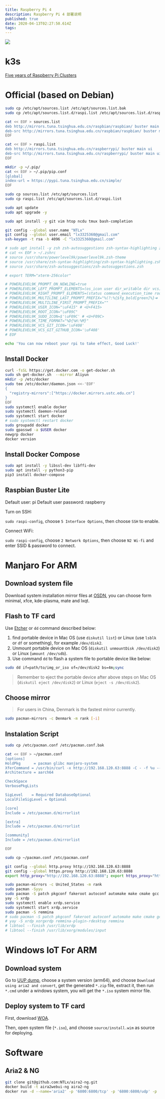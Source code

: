 ```yaml
---
title: Raspberry Pi 4
description: Raspberry Pi 4 部署说明
published: true
date: 2020-04-13T02:27:50.614Z
tags: 
---
```


![](https://lx-public-pic.oss-cn-shanghai.aliyuncs.com/PicGo/20191205103453.gif)

# k3s

[Five years of Raspberry Pi Clusters](https://medium.com/@alexellisuk/five-years-of-raspberry-pi-clusters-77e56e547875)

# Official (based on Debian)

```bash
sudo cp /etc/apt/sources.list /etc/apt/sources.list.bak
sudo cp /etc/apt/sources.list.d/raspi.list /etc/apt/sources.list.d/raspi.list.bak

cat << EOF > sources.list
deb http://mirrors.tuna.tsinghua.edu.cn/raspbian/raspbian/ buster main contrib non-free rpi
deb-src http://mirrors.tuna.tsinghua.edu.cn/raspbian/raspbian/ buster main contrib non-free rpi
EOF

cat << EOF > raspi.list
deb http://mirrors.tuna.tsinghua.edu.cn/raspberrypi/ buster main ui
deb-src http://mirrors.tuna.tsinghua.edu.cn/raspberrypi/ buster main ui
EOF

mkdir -p ~/.pip/
cat << EOF > ~/.pip/pip.conf
[global]
index-url = https://pypi.tuna.tsinghua.edu.cn/simple/
EOF

sudo cp sources.list /etc/apt/sources.list
sudo cp raspi.list /etc/apt/sources.list.d/raspi.list

sudo apt update
sudo apt upgrade -y

sudo apt install -y git vim htop ncdu tmux bash-completion

git config --global user.name "NTLx"
git config --global user.email "lx3325360@gmail.com"
ssh-keygen -t rsa -b 4096 -C "lx3325360@gmail.com"

# sudo apt install -y zsh zsh-autosuggestions zsh-syntax-highlighting zsh-theme-powerlevel9k remmina remmina-common remmina-dev remmina-plugin-rdp remmina-plugin-vnc fcitx fcitx-googlepinyin fcitx-module-cloudpinyin fcitx-sunpinyin
# cat << EOF > ~/.zshrc
# source /usr/share/powerlevel9k/powerlevel9k.zsh-theme
# source /usr/share/zsh-syntax-highlighting/zsh-syntax-highlighting.zsh
# source /usr/share/zsh-autosuggestions/zsh-autosuggestions.zsh

# export TERM="xterm-256color"

# POWERLEVEL9K_PROMPT_ON_NEWLINE=true
# POWERLEVEL9K_LEFT_PROMPT_ELEMENTS=(os_icon user dir_writable dir vcs)
# POWERLEVEL9K_RIGHT_PROMPT_ELEMENTS=(status command_execution_time root_indicator background_jobs time disk_usage ram load)
# POWERLEVEL9K_MULTILINE_LAST_PROMPT_PREFIX="%(?:%{$fg_bold[green]%}➜ :%{$fg_bold[red]%}➜ )"
# POWERLEVEL9K_MULTILINE_FIRST_PROMPT_PREFIX=""
# POWERLEVEL9K_USER_ICON="\uF415" # <U+F415>
# POWERLEVEL9K_ROOT_ICON="\uF09C"
# POWERLEVEL9K_SUDO_ICON=$'\uF09C' # <U+F09C>
# POWERLEVEL9K_TIME_FORMAT="%D{%H:%M}"
# POWERLEVEL9K_VCS_GIT_ICON='\uF408'
# POWERLEVEL9K_VCS_GIT_GITHUB_ICON='\uF408'
# EOF

echo 'You can now reboot your rpi to take effect, Good Luck!'
```

## Install Docker

```bash
curl -fsSL https://get.docker.com -o get-docker.sh
sudo sh get-docker.sh  --mirror Aliyun
mkdir -p /etc/docker
sudo tee /etc/docker/daemon.json <<-'EOF'
{
  "registry-mirrors":["https://docker.mirrors.ustc.edu.cn"]
} 
EOF
sudo systemctl enable docker
sudo systemctl daemon-reload
sudo systemctl start docker
# sudo systemctl restart docker
sudo groupadd docker
sudo gpasswd -a $USER docker
newgrp docker
docker version
```

## Install Docker Compose

```bash
sudo apt install -y libssl-dev libffi-dev
sudo apt install -y python3-pip
pip3 install docker-compose
```

## Raspbian Buster Lite

Default user: pi
Default user password: raspberry

Turn on SSH:

`sudo raspi-config`, choose `5 Interface Options`, then choose `SSH` to enable.

Connect WiFi:

`sudo raspi-config`, choose `2 Network Options`, then choose `N2 Wi-fi` and enter SSID & password to connect.

# Manjaro For ARM

## Download system file

Download system installation mirror files at [OSDN](https://osdn.net/projects/manjaro-arm/storage/rpi4/), you can choose form minimal, xfce, kde-plasma, mate and lxqt.

## Flash to TF card

Use [Etcher](https://www.balena.io/etcher/) or `dd` command described below:

1. find portable device in Mac OS (use `diskutil list`) or Linux (use `lsblk` or `df` or something), for example `/dev/disk2`.
2. Unmount portable device on Mac OS (`diskutil unmountDisk /dev/disk2`) or Linux (`umount /dev/sdb`).
3. Use command `dd` to flash a system file to portable device like below:

```bash
sudo dd if=path/to/img_or_iso of=/dev/disk2 bs=4m;sync
```

> Remember to eject the portable device after above steps on Mac OS (`diskutil eject /dev/disk2`) or Linux (`eject -s /dev/disk2`).

## Choose mirror

> For users in China, Denmark is the fastest mirror currently.

```bash
sudo pacman-mirrors -c Denmark -m rank [-i]
```

## Instalation Script

```bash
sudo cp /etc/pacman.conf /etc/pacman.conf.bak

cat << EOF > ~/pacman.conf
[options]
HoldPkg      = pacman glibc manjaro-system
XferCommand = /usr/bin/curl -x http://192.168.120.63:8888 -C - -f %u --output %o
Architecture = aarch64

CheckSpace
VerbosePkgLists

SigLevel    = Required DatabaseOptional
LocalFileSigLevel = Optional

[core]
Include = /etc/pacman.d/mirrorlist

[extra]
Include = /etc/pacman.d/mirrorlist

[community]
Include = /etc/pacman.d/mirrorlist

EOF

sudo cp ~/pacman.conf /etc/pacman.conf

git config --global http.proxy http://192.168.120.63:8888
git config --global https.proxy http://192.168.120.63:8888
export http_proxy="http://192.168.120.63:8888"; export https_proxy="http://192.168.120.63:8888"; export ftp_proxy="http://192.168.120.63:8888"

sudo pacman-mirrors -c United_States -m rank
sudo pacman -Syyu
sudo pacman -S patch pkgconf fakeroot autoconf automake make cmake gcc clang vim yay wqy-microhei binutils nasm
yay -S xrdp
sudo systemctl enable xrdp.service
sudo systemctl start xrdp.service
sudo pacman -S remmina
# sudo pacman -S patch pkgconf fakeroot autoconf automake make cmake gcc clang vim yay wqy-microhei freerdp remmina
# yay -S xrdp xorgxrdp remmina-plugin-rdesktop remmina
# libtool --finish /usr/lib/xrdp
# libtool --finish /usr/lib/xorg/modules/input
```

# Windows IoT For ARM

## Download system

Go to [UUP dump](https://uupdump.ml/), choose a system version (arm64), and choose `Download using aria2 and convert`, get the generated `*.zip` file, extract it, then run `*.cmd` under a windows system, you will get the `*.iso` system mirror file.

## Deploy system to TF card

First, download [WOA](https://github.com/WOA-Project/WOA-Deployer-Rpi).

Then, open system file (`*.iso`), and choose `source/install.wim` as source for deploying.

# Software

## Aria2 & NG

```bash
git clone git@github.com:NTLx/aira2-ng.git
docker build -t aira2webui-ng aira2-ng
docker run -d --name='aria2' -p '6800:6800/tcp' -p '6800:6800/udp' -p '8888:80/tcp' -p '8888:80/udp' -v '/home/pi/Download':'/data':'rw' -v '/home/pi/aria2_conf':'/config':'rw' aira2webui-ng
```